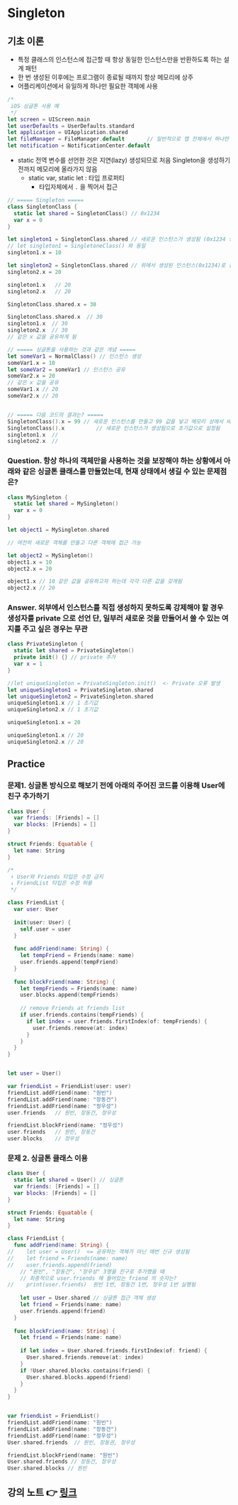 # Singleton

## 기초 이론

- 특정 클래스의 인스턴스에 접근할 때 항상 동일한 인스턴스만을 반환하도록 하는 설계 패턴
- 한 번 생성된 이후에는 프로그램이 종료될 때까지 항상 메모리에 상주
- 어플리케이션에서 유일하게 하나만 필요한 객체에 사용

```swift
/*
 iOS 싱글톤 사용 예
 */
let screen = UIScreen.main
let userDefaults = UserDefaults.standard
let application = UIApplication.shared
let fileManager = FileManager.default		// 일반적으로 앱 전체에서 하나만 정의해서 사용하는 기능 등
let notification = NotificationCenter.default
```



- static 전역 변수를 선언한 것은 지연(lazy)  생성되므로 처음  Singleton을 생성하기 전까지 메모리에 올라가지 않음
  - static var, static let : 타입 프로퍼티
    - 타입자체에서 `.` 을 찍어서 접근

```swift
// ===== Singleton =====
class SingletonClass {
  static let shared = SingletonClass() // 0x1234
  var x = 0
}

let singleton1 = SingletonClass.shared // 새로운 인스턴스가 생성됨 (0x1234 생성)
// let singleton1 = SingletoneClass() 와 동일
singleton1.x = 10

let singleton2 = SingletonClass.shared // 위에서 생성된 인스턴스(0x1234)로 접근하여 사용됨
singleton2.x = 20

singleton1.x   // 20
singleton2.x   // 20

SingletonClass.shared.x = 30

SingletonClass.shared.x  // 30
singleton1.x  // 30
singleton2.x  // 30
// 같은 x 값을 공유하게 됨

// ===== 싱글톤을 사용하는 것과 같은 개념 =====
let someVar1 = NormalClass() // 인스턴스 생성
someVar1.x = 10
let someVar2 = someVar1 // 인스턴스 공유
someVar2.x = 20
// 같은 x 값을 공유
someVar1.x // 20
someVar2.x // 20 


// ===== 다음 코드의 결과는? =====
SingletonClass().x = 99 // 새로운 인스턴스를 만들고 99 값을 넣고 메모리 상에서 바로 사라짐
SingletonClass().x   		// 새로운 인스턴스가 생성됨으로 초기값으로 설정됨 
singleton1.x  //
singleton2.x  //
```



### Question. 항상 하나의 객체만을 사용하는 것을 보장해야 하는 상황에서 아래와 같은 싱글톤 클래스를 만들었는데, 현재 상태에서 생길 수 있는 문제점은?

```swift
class MySingleton {
  static let shared = MySingleton()
  var x = 0
}

let object1 = MySingleton.shared

// 여전히 새로운 객체를 만들고 다른 객체에 접근 가능

let object2 = MySingleton()
object1.x = 10
object2.x = 20

object1.x // 10 같은 값을 공유하고자 하는데 각각 다른 값을 갖게됨
object2.x // 20
```

### Answer.  외부에서 인스턴스를 직접 생성하지 못하도록 강제해야 할 경우 생성자를 private 으로 선언  단, 일부러 새로운 것을 만들어서 쓸 수 있는 여지를 주고 싶은 경우는 무관

```swift
class PrivateSingleton {
  static let shared = PrivateSingleton()
  private init() {} // private 추가
  var x = 1
}

//let uniqueSingleton = PrivateSingleton.init()  <- Private 오류 발생
let uniqueSingleton1 = PrivateSingleton.shared
let uniqueSingleton2 = PrivateSingleton.shared
uniqueSingleton1.x // 1 초기값 
uniqueSingleton2.x // 1 초기값

uniqueSingleton1.x = 20

uniqueSingleton1.x // 20
uniqueSingleton2.x // 20


```



## Practice

### 문제1. 싱글톤 방식으로 해보기 전에 아래의 주어진 코드를 이용해 User에 친구 추가하기

```swift
class User {
  var friends: [Friends] = []
  var blocks: [Friends] = []
}

struct Friends: Equatable {
  let name: String
}

/*
 ↑ User와 Friends 타입은 수정 금지
 ↓ FriendList 타입은 수정 허용
 */

class FriendList {
  var user: User
  
  init(user: User) {
    self.user = user
  }
  
  func addFriend(name: String) {
    let tempFriend = Friends(name: name)
    user.friends.append(tempFriend)
  }
  
  func blockFriend(name: String) {
    let tempFriends = Friends(name: name)
    user.blocks.append(tempFriends)
    
    // remove Friends at friends list
    if user.friends.contains(tempFriends) {
      if let index = user.friends.firstIndex(of: tempFriends) {
        user.friends.remove(at: index)
      }
    }
  }
}


let user = User()

var friendList = FriendList(user: user)
friendList.addFriend(name: "원빈")
friendList.addFriend(name: "장동건")
friendList.addFriend(name: "정우성")
user.friends   // 원빈, 장동건, 정우성

friendList.blockFriend(name: "정우성")
user.friends   // 원빈, 장동건
user.blocks    // 정우성

```

### 문제 2.  싱글톤 클래스 이용 

```swift
class User {
  static let shared = User() // 싱글톤 
  var friends: [Friends] = []
  var blocks: [Friends] = []
}

struct Friends: Equatable {
  let name: String
}

class FriendList {
  func addFriend(name: String) {
//    let user = User()  <= 공유하는 객체가 아닌 매번 신규 생성됨
//    let friend = Friends(name: name)
//    user.friends.append(friend)
    // "원빈", "장동건", "정우성" 3명을 친구로 추가했을 때
    // 최종적으로 user.friends 에 들어있는 friend 의 숫자는?
//    print(user.friends)  원빈 1번, 장동건 1번, 정우성 1번 실행됨
    
    let user = User.shared // 싱글톤 접근 객체 생성
    let friend = Friends(name: name)
    user.friends.append(friend)
  }
  
  func blockFriend(name: String) {
    let friend = Friends(name: name)
    
    if let index = User.shared.friends.firstIndex(of: friend) {
      User.shared.friends.remove(at: index)
    }
    if !User.shared.blocks.contains(friend) {
      User.shared.blocks.append(friend)
    }
  }
}


var friendList = FriendList()
friendList.addFriend(name: "원빈")
friendList.addFriend(name: "장동건")
friendList.addFriend(name: "정우성")
User.shared.friends  // 원빈, 장동권, 정우성

friendList.blockFriend(name: "원빈")
User.shared.friends // 장동건, 정우성
User.shared.blocks // 원빈
```



## 강의 노트 :point_right: [링크](../LectureNote/Singleton.playground)